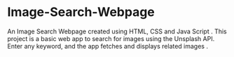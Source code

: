 # Image-Search-Webpage
An Image Search Webpage created using HTML, CSS and Java Script .
This project is a basic web app to search for images using the Unsplash API. Enter any keyword, and the app fetches and displays related images .
